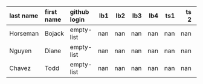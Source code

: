 | last name   | first name   | github login |   lb1  |   lb2  |   lb3  |   lb4  |   ts1  |   ts 2 |   tp |   pj |
|:------------|:-------------|:-------------|-------:|-------:|-------:|-------:|-------:|-------:|-----:|-----:|
| Horseman    | Bojack       | empty-list   |    nan |    nan |    nan |    nan |    nan |    nan |  nan |  nan |
| Nguyen      | Diane        | empty-list   |    nan |    nan |    nan |    nan |    nan |    nan |  nan |  nan |
| Chavez      | Todd         | empty-list   |    nan |    nan |    nan |    nan |    nan |    nan |  nan |  nan |
